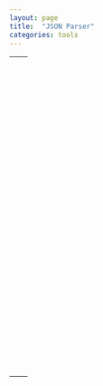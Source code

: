 ```yaml
---
layout: page
title:  "JSON Parser"
categories: tools
---
```


<link rel="stylesheet" type="text/css" href="/css/jsoneditor.min.css">

<table border="0" style="width:100%">
	<tr>
		<td colspan="2">
			<div id="errorMessage" style="font-weight: 700; color: #fdfdfd; border: 1px solid #D14; padding: 10px; margin-bottom: 5px;background: #D14; display:none"></div>
		</td>
	</tr>
	<tr>
		<td width="50%"><div id="jsoneditor" style="width: 100%; height: 550px;"></div></td>
		<td width="50%"><div id="jsonview" style="width: 100%; height: 550px;"></div></td>
	</tr>
</table>

<script type="text/javascript" src="/js/jsoneditor.js"></script>

<script>
var error = {
	show: function(mess) {
		document.getElementById('errorMessage').innerHTML = mess;
		document.getElementById('errorMessage').style.display = 'block';
	},

	hide: function() {
		document.getElementById('errorMessage').innerHTML = '';
		document.getElementById('errorMessage').style.display = 'none';
	}
}

var jsonEditorOptions = {
	mode: 'code',
	error: function (err) {
		error.show(err.toString());
	}, 
	change: function() {
		error.hide();

		if (jsoneditor) {
			try {
				jsonview.set(jsoneditor.get());
			} catch (e) {
				error.show(e)
				console.log(e)
			}
		}
	}
};

var jsoneditorContainer = document.getElementById("jsoneditor");
var jsonviewContainer = document.getElementById("jsonview");

// set json
var json = {
    "Array": [1, 2, 3],
    "Boolean": true,
    "Null": null,
    "Number": 123,
    "Object": {"a": "b", "c": 'd'},
    "String": "Hello World"
};

var jsoneditor = new JSONEditor(jsoneditorContainer, jsonEditorOptions, json);
var jsonview = new JSONEditor(jsonviewContainer, {mode: 'view'});

</script>